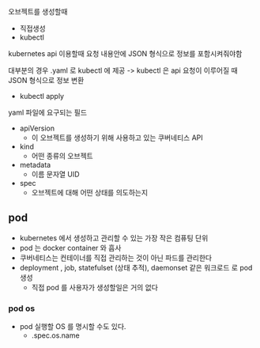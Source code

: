 
오브젝트를 생성할때
- 직접생성
- kubectl

 kubernetes api 이용할때 요청 내용안에 JSON 형식으로 정보를  포함시켜줘야함

 대부분의 경우 .yaml 로  kubectl 에 제공 -> kubectl 은 api 요청이 이루어질 때 JSON  형식으로 정보 변환

- kubectl apply



yaml 파일에 요구되는 필드

- apiVersion 
  - 이 오브젝트를 생성하기 위해 사용하고 있는 쿠버네티스 API
- kind 
  - 어떤 종류의 오브젝트
- metadata
  - 이름 문자열 UID
- spec
  - 오브젝트에 대해 어떤 상태를 의도하는지


## pod

- kubernetes 에서 생성하고 관리할 수 있는 가장 작은 컴퓨팅 단위
- pod 는 docker container 와 흡사 
- 쿠버네티스는 컨테이너를 직접 관리하는 것이 아닌 파드를 관리한다
- deployment , job, statefulset (상태 추적), daemonset 같은 워크로드 로 pod 생성 
  - 직접 pod 를 사용자가 생성할일은 거의 없다



### pod os
- pod 실행할 OS 를 명시할 수도 있다.
  - .spec.os.name